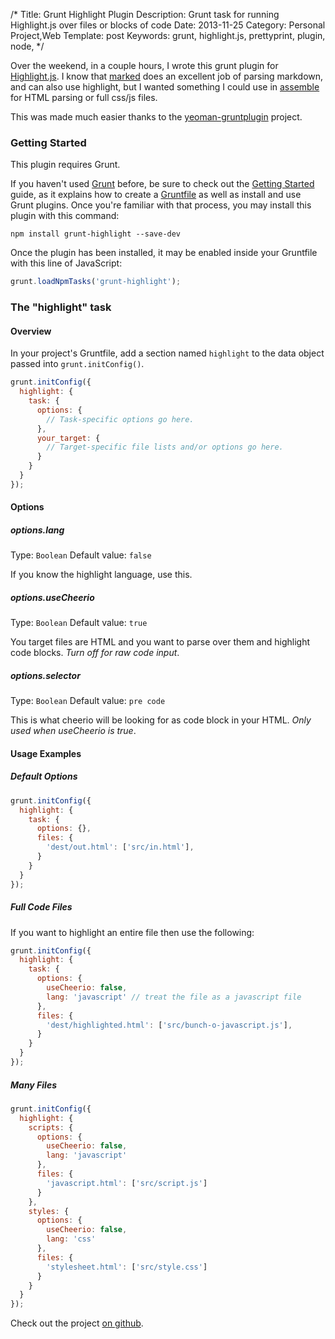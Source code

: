 /*
Title: Grunt Highlight Plugin
Description: Grunt task for running Highlight.js over files or blocks of code
Date: 2013-11-25
Category: Personal Project,Web
Template: post
Keywords: grunt, highlight.js, prettyprint, plugin, node,
*/

Over the weekend, in a couple hours, I wrote this grunt plugin for [Highlight.js](highlightjs.org). I know that [marked](https://github.com/chjj/marked) does an excellent job of parsing markdown, and can also use highlight, but I wanted something I could use in [assemble](https://github.com/assemble/assemble/) for HTML parsing or full css/js files.

This was made much easier thanks to the [yeoman-gruntplugin](https://github.com/yeoman/generator-gruntplugin) project.

### Getting Started
This plugin requires Grunt.

If you haven't used [Grunt](http://gruntjs.com/) before, be sure to check out the [Getting Started](http://gruntjs.com/getting-started) guide, as it explains how to create a [Gruntfile](http://gruntjs.com/sample-gruntfile) as well as install and use Grunt plugins. Once you're familiar with that process, you may install this plugin with this command:

```shell
npm install grunt-highlight --save-dev
```

Once the plugin has been installed, it may be enabled inside your Gruntfile with this line of JavaScript:

```js
grunt.loadNpmTasks('grunt-highlight');
```

### The "highlight" task

#### Overview
In your project's Gruntfile, add a section named `highlight` to the data object passed into `grunt.initConfig()`.

```js
grunt.initConfig({
  highlight: {
    task: {
      options: {
        // Task-specific options go here.
      },
      your_target: {
        // Target-specific file lists and/or options go here.
      }
    }
  }
});
```

#### Options

##### options.lang
Type: `Boolean`
Default value: `false`

If you know the highlight language, use this.

##### options.useCheerio
Type: `Boolean`
Default value: `true`

You target files are HTML and you want to parse over them and highlight code blocks. *Turn off for raw code input*.

##### options.selector
Type: `Boolean`
Default value: `pre code`

This is what cheerio will be looking for as code block in your HTML. *Only used when useCheerio is true*.

#### Usage Examples

##### Default Options

```js
grunt.initConfig({
  highlight: {
    task: {
      options: {},
      files: {
        'dest/out.html': ['src/in.html'],
      }
    }
  }
});
```

##### Full Code Files

If you want to highlight an entire file then use the following:

```js
grunt.initConfig({
  highlight: {
    task: {
      options: {
        useCheerio: false,
        lang: 'javascript' // treat the file as a javascript file
      },
      files: {
        'dest/highlighted.html': ['src/bunch-o-javascript.js'],
      }
    }
  }
});
```

##### Many Files

```js
grunt.initConfig({
  highlight: {
    scripts: {
      options: {
        useCheerio: false,
        lang: 'javascript'
      },
      files: {
        'javascript.html': ['src/script.js']
      }
    },
    styles: {
      options: {
        useCheerio: false,
        lang: 'css'
      },
      files: {
        'stylesheet.html': ['src/style.css']
      }
    }
  }
});
```

Check out the project [on github](https://github.com/james2doyle/grunt-highlight).
